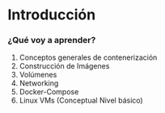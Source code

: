 # Introducción

### ¿Qué voy a aprender?

1. Conceptos generales de contenerización
2. Construcción de Imágenes 
3. Volúmenes
4. Networking
5. Docker-Compose
6. Linux VMs \(Conceptual Nivel básico\)



